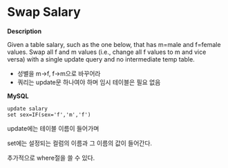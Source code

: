 # Swap Salary

**Description**

Given a table salary, such as the one below, that has m=male and f=female values. Swap all f and m values (i.e., change all f values to m and vice versa) with a single update query and no intermediate temp table.

- 성별을 m->f, f->m으로 바꾸어라
- 쿼리는 update문 하나여야 하며 임시 테이블은 필요 없음

**MySQL**

    update salary
    set sex=IF(sex='f','m','f')
update에는 테이블 이름이 들어가며

set에는 설정되는 컬럼의 이름과 그 이름의 값이 들어간다.

추가적으로 where절을 쓸 수 있다.
